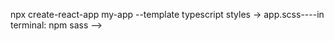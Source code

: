 










npx create-react-app my-app --template typescript
styles -> app.scss----in terminal: npm sass -->
